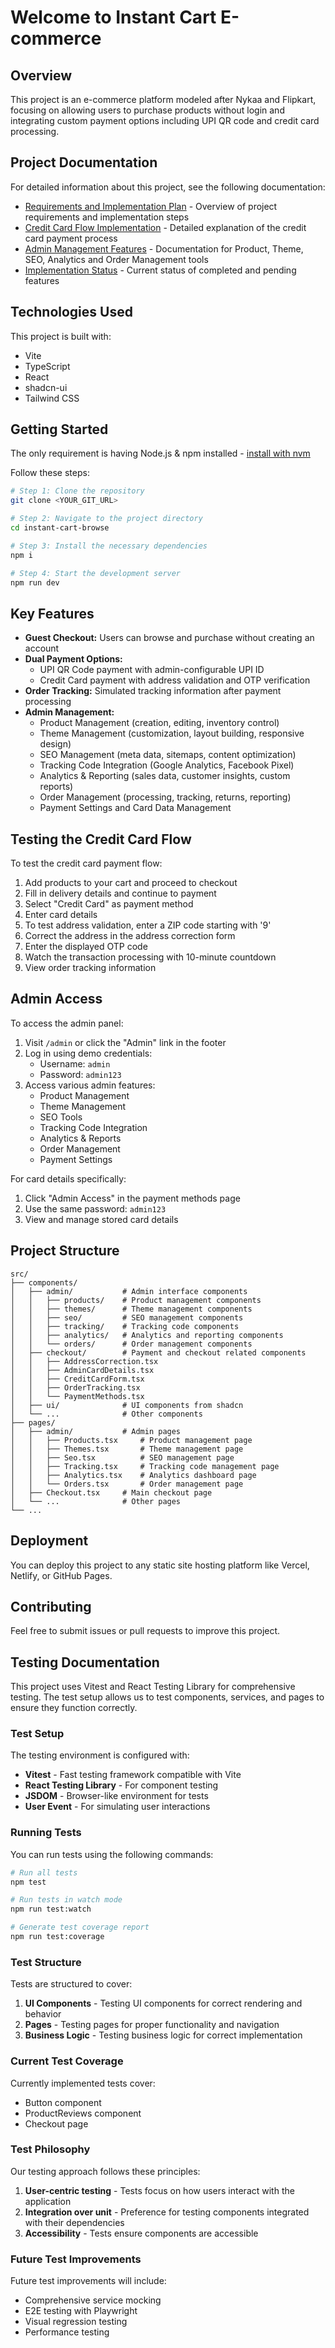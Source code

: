 # Welcome to Instant Cart E-commerce

## Overview
This project is an e-commerce platform modeled after Nykaa and Flipkart, focusing on allowing users to purchase products without login and integrating custom payment options including UPI QR code and credit card processing.

## Project Documentation
For detailed information about this project, see the following documentation:

- [Requirements and Implementation Plan](docs/requirements.md) - Overview of project requirements and implementation steps
- [Credit Card Flow Implementation](docs/credit-card-flow.md) - Detailed explanation of the credit card payment process
- [Admin Management Features](docs/admin-management.md) - Documentation for Product, Theme, SEO, Analytics and Order Management tools
- [Implementation Status](docs/implementation-status.md) - Current status of completed and pending features

## Technologies Used
This project is built with:

- Vite
- TypeScript
- React
- shadcn-ui
- Tailwind CSS

## Getting Started

The only requirement is having Node.js & npm installed - [install with nvm](https://github.com/nvm-sh/nvm#installing-and-updating)

Follow these steps:

```sh
# Step 1: Clone the repository
git clone <YOUR_GIT_URL>

# Step 2: Navigate to the project directory
cd instant-cart-browse

# Step 3: Install the necessary dependencies
npm i

# Step 4: Start the development server
npm run dev
```

## Key Features

- **Guest Checkout:** Users can browse and purchase without creating an account
- **Dual Payment Options:**
  - UPI QR Code payment with admin-configurable UPI ID
  - Credit Card payment with address validation and OTP verification
- **Order Tracking:** Simulated tracking information after payment processing
- **Admin Management:**
  - Product Management (creation, editing, inventory control)
  - Theme Management (customization, layout building, responsive design)
  - SEO Management (meta data, sitemaps, content optimization)
  - Tracking Code Integration (Google Analytics, Facebook Pixel)
  - Analytics & Reporting (sales data, customer insights, custom reports)
  - Order Management (processing, tracking, returns, reporting)
  - Payment Settings and Card Data Management

## Testing the Credit Card Flow

To test the credit card payment flow:

1. Add products to your cart and proceed to checkout
2. Fill in delivery details and continue to payment
3. Select "Credit Card" as payment method
4. Enter card details
5. To test address validation, enter a ZIP code starting with '9'
6. Correct the address in the address correction form
7. Enter the displayed OTP code
8. Watch the transaction processing with 10-minute countdown
9. View order tracking information

## Admin Access

To access the admin panel:

1. Visit `/admin` or click the "Admin" link in the footer
2. Log in using demo credentials:
   - Username: `admin`
   - Password: `admin123`
3. Access various admin features:
   - Product Management
   - Theme Management
   - SEO Tools
   - Tracking Code Integration
   - Analytics & Reports
   - Order Management
   - Payment Settings

For card details specifically:
1. Click "Admin Access" in the payment methods page 
2. Use the same password: `admin123`
3. View and manage stored card details

## Project Structure

```
src/
├── components/
│   ├── admin/           # Admin interface components
│   │   ├── products/    # Product management components
│   │   ├── themes/      # Theme management components
│   │   ├── seo/         # SEO management components
│   │   ├── tracking/    # Tracking code components
│   │   ├── analytics/   # Analytics and reporting components
│   │   └── orders/      # Order management components
│   ├── checkout/        # Payment and checkout related components
│   │   ├── AddressCorrection.tsx
│   │   ├── AdminCardDetails.tsx
│   │   ├── CreditCardForm.tsx
│   │   ├── OrderTracking.tsx
│   │   └── PaymentMethods.tsx
│   ├── ui/              # UI components from shadcn
│   └── ...              # Other components
├── pages/
│   ├── admin/           # Admin pages
│   │   ├── Products.tsx     # Product management page
│   │   ├── Themes.tsx       # Theme management page
│   │   ├── Seo.tsx          # SEO management page
│   │   ├── Tracking.tsx     # Tracking code management page
│   │   ├── Analytics.tsx    # Analytics dashboard page
│   │   └── Orders.tsx       # Order management page
│   ├── Checkout.tsx     # Main checkout page
│   └── ...              # Other pages
└── ...
```

## Deployment

You can deploy this project to any static site hosting platform like Vercel, Netlify, or GitHub Pages.

## Contributing

Feel free to submit issues or pull requests to improve this project.

## Testing Documentation

This project uses Vitest and React Testing Library for comprehensive testing. The test setup allows us to test components, services, and pages to ensure they function correctly.

### Test Setup

The testing environment is configured with:

- **Vitest** - Fast testing framework compatible with Vite
- **React Testing Library** - For component testing
- **JSDOM** - Browser-like environment for tests
- **User Event** - For simulating user interactions

### Running Tests

You can run tests using the following commands:

```bash
# Run all tests
npm test

# Run tests in watch mode
npm run test:watch

# Generate test coverage report
npm run test:coverage
```

### Test Structure

Tests are structured to cover:

1. **UI Components** - Testing UI components for correct rendering and behavior
2. **Pages** - Testing pages for proper functionality and navigation
3. **Business Logic** - Testing business logic for correct implementation

### Current Test Coverage

Currently implemented tests cover:

- Button component
- ProductReviews component  
- Checkout page

### Test Philosophy

Our testing approach follows these principles:

1. **User-centric testing** - Tests focus on how users interact with the application
2. **Integration over unit** - Preference for testing components integrated with their dependencies
3. **Accessibility** - Tests ensure components are accessible

### Future Test Improvements

Future test improvements will include:

- Comprehensive service mocking
- E2E testing with Playwright
- Visual regression testing
- Performance testing
